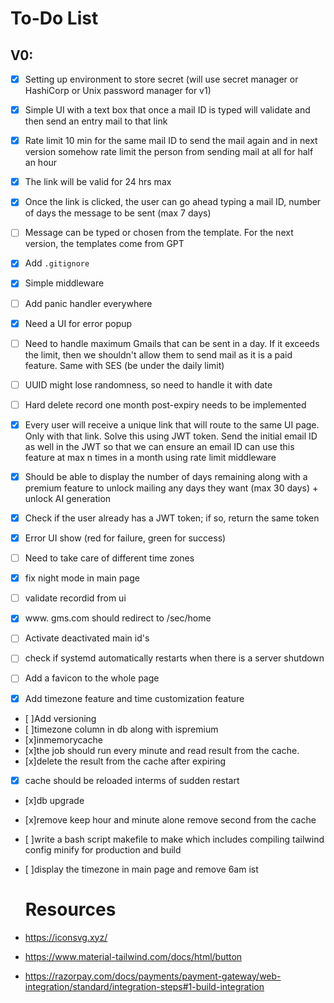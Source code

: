 # To-Do List

## V0:

- [x] Setting up environment to store secret (will use secret manager or HashiCorp or Unix password manager for v1)
- [x] Simple UI with a text box that once a mail ID is typed will validate and then send an entry mail to that link
- [x] Rate limit 10 min for the same mail ID to send the mail again and in next version somehow rate limit the person from sending mail at all for half an hour
- [x] The link will be valid for 24 hrs max
- [x] Once the link is clicked, the user can go ahead typing a mail ID, number of days the message to be sent (max 7 days)
- [ ] Message can be typed or chosen from the template. For the next version, the templates come from GPT
- [x] Add `.gitignore`
- [x] Simple middleware
- [ ] Add panic handler everywhere
- [x] Need a UI for error popup
- [ ] Need to handle maximum Gmails that can be sent in a day. If it exceeds the limit, then we shouldn't allow them to send mail as it is a paid feature. Same with SES (be under the daily limit)
- [ ] UUID might lose randomness, so need to handle it with date
- [ ] Hard delete record one month post-expiry needs to be implemented
- [x] Every user will receive a unique link that will route to the same UI page. Only with that link. Solve this using JWT token. Send the initial email ID as well in the JWT so that we can ensure an email ID can use this feature at max n times in a month using rate limit middleware
  
- [x] Should be able to display the number of days remaining along with a premium feature to unlock mailing any days they want (max 30 days) + unlock AI generation
- [x] Check if the user already has a JWT token; if so, return the same token
- [x] Error UI show (red for failure, green for success)
- [ ] Need to take care of different time zones
- [x] fix night mode in main page
- [ ] validate recordid from ui
- [x] www. gms.com should redirect to /sec/home
- [ ] Activate deactivated main id's
- [ ] check if systemd automatically restarts when there is a server shutdown
- [ ] Add a favicon to the whole page 
- [x] Add timezone feature and time customization feature
- [ ]Add versioning
- [ ]timezone column in db along with ispremium
- [x]inmemorycache
- [x]the job should run every minute and read result from the cache. 
- [x]delete the result from the cache after expiring
- [x] cache should be reloaded interms of sudden restart
- [x]db upgrade
- [x]remove keep hour and minute alone remove second from the cache
- [ ]write a bash script makefile to make which includes compiling tailwind config minify for production and build
- [ ]display the timezone in main page and remove 6am ist

  <h1>Resources</h1>
-  https://iconsvg.xyz/
-  https://www.material-tailwind.com/docs/html/button
-  https://razorpay.com/docs/payments/payment-gateway/web-integration/standard/integration-steps#1-build-integration

  
